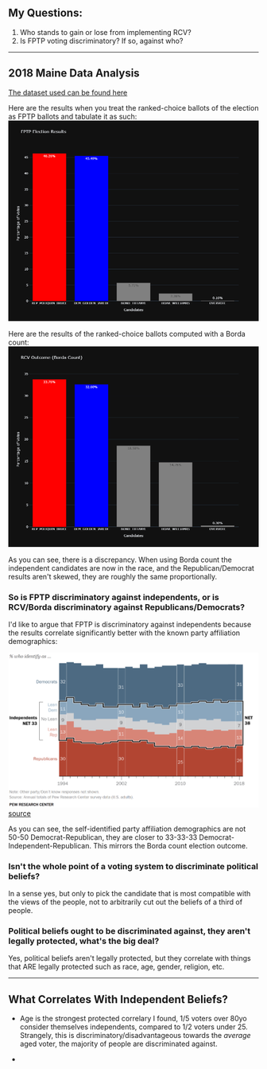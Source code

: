 ## My Questions:
1. Who stands to gain or lose from implementing RCV?
2. Is FPTP voting discriminatory? If so, against who?

---

## 2018 Maine Data Analysis
[The dataset used can be found here](https://www.rcvresources.org/data-clearinghouse)

Here are the results when you treat the ranked-choice ballots of the election as FPTP ballots and tabulate it as such:
![RCV_plot_1](./materials/FPTP_outcome.png)

Here are the results of the ranked-choice ballots computed with a Borda count:
![RCV_plot_2](./materials/RCV_outcome.png)

As you can see, there is a discrepancy. When using Borda count the independent candidates are now in the race, and the Republican/Democrat results aren't skewed, they are roughly the same proportionally.

### So is FPTP discriminatory against independents, or is RCV/Borda discriminatory against Republicans/Democrats? 

I'd like to argue that FPTP is discriminatory against independents because the results correlate significantly better with the known party affiliation demographics:

![demographics](./materials/demographics.png)
[source](https://www.pewresearch.org/politics/2019/03/14/political-independents-who-they-are-what-they-think/)

As you can see, the self-identified party affiliation demographics are not 50-50 Democrat-Republican, they are closer to 33-33-33 Democrat-Independent-Republican. This mirrors the Borda count election outcome.

### Isn't the whole point of a voting system to discriminate political beliefs?

In a sense yes, but only to pick the candidate that is most compatible with the views of the people, not to arbitrarily cut out the beliefs of a third of people.

### Political beliefs ought to be discriminated against, they aren't legally protected, what's the big deal?

Yes, political beliefs aren't legally protected, but they correlate with things that ARE legally protected such as race, age, gender, religion, etc.

---

## What Correlates With Independent Beliefs?

- Age is the strongest protected correlary I found, 1/5 voters over 80yo consider themselves independents, compared to 1/2 voters under 25. Strangely, this is discriminatory/disadvantageous towards the *average* aged voter, the majority of people are discriminated against.

- 